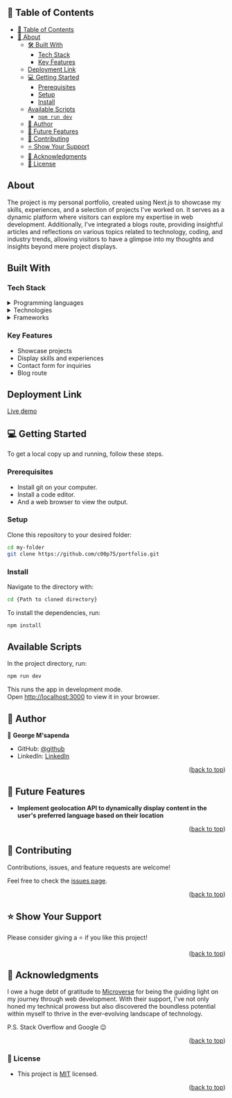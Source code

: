 ## 📗 Table of Contents
- [📗 Table of Contents](#-table-of-contents)
- [📖 About](#about-project)
  - [🛠 Built With](#-built-with)
    - [Tech Stack](#tech-stack)
    - [Key Features](#key-features)
  - [Deployment Link](#deployment-link)
  - [💻 Getting Started](#getting-started)
    - [Prerequisites](#prerequisites)
    - [Setup](#setup)
    - [Install](#install)
  - [Available Scripts](#available-scripts)
    - [`npm run dev`](#npm-start)
  - [👥 Author](#-author-)
  - [🔭 Future Features](#-future-features-)
  - [🤝 Contributing](#-contributing-)
  - [⭐️ Show Your Support](#️-show-your-support-)
  - [🙏 Acknowledgments](#-acknowledgments-)
  - [📝 License](#-license)


## About <a name="about-project"></a>

The project is my personal portfolio, created using Next.js to showcase my skills, experiences, and a selection of projects I've worked on. It serves as a dynamic platform where visitors can explore my expertise in web development. Additionally, I've integrated a blogs route, providing insightful articles and reflections on various topics related to technology, coding, and industry trends, allowing visitors to have a glimpse into my thoughts and insights beyond mere project displays.

## Built With <a name="built-with"></a>

### Tech Stack <a name="tech-stack"></a>
<details>
  <summary>Programming languages</summary>
  <ul>
    <li><a href="https://www.javascript.com/">JavaScript</a></li>
  </ul>
 </details>
 
<details>
  <summary>Technologies</summary>
  <ul>
    <li><a href="https://git-scm.com/">Git</a></li>
    <li><a href="https://github.com/">Github</a></li>
    <li><a href="https://eslint.org/">Linters</a></li>
    <li><a href="https://www.atlassian.com/git/tutorials/comparing-workflows/gitflow-workflow">Gitflow</a></li>
  </ul>
 </details>
 <details>
  <summary>Frameworks</summary>
  <ul>
    <li><a href="https://reactjs.org/">React</a></li>
    <li><a href="https://nextjs.org/">NextJS</a></li>
  </ul>
 </details>

### Key Features <a name="key-features"></a>

- Showcase projects
- Display skills and experiences
- Contact form for inquiries
- Blog route

## Deployment Link

[Live demo](https://georgemsapenda.me/)

## 💻 Getting Started<a name="getting-started"></a>

To get a local copy up and running, follow these steps.

### Prerequisites

- Install git on your computer.
- Install a code editor.
- And a web browser to view the output.

### Setup

Clone this repository to your desired folder:

 ```bash
cd my-folder
git clone https://github.com/c00p75/portfolio.git
 ```

### Install

Navigate to the directory with:

 ```bash
 cd {Path to cloned directory}
 ```

To install the dependencies, run:

 ```bash
 npm install
 ```

## Available Scripts

In the project directory, run:

 ```bash
 npm run dev
 ```

This runs the app in development mode.\
Open [http://localhost:3000](http://localhost:3000) to view it in your browser.

## 👥 Author <a name="author"></a>

👤 **George M'sapenda**

- GitHub: [@github](https://github.com/c00p75)
- LinkedIn: [LinkedIn](https://www.linkedin.com/in/georgemsapenda/)

<p align="right">(<a href="#readme-top">back to top</a>)</p>

## 🔭 Future Features <a name="future-features"></a>

- **Implement geolocation API to dynamically display content in the user's preferred language based on their location**

<p align="right">(<a href="#readme-top">back to top</a>)</p>

## 🤝 Contributing <a name="contributing"></a>

Contributions, issues, and feature requests are welcome!

Feel free to check the [issues page](https://github.com/c00p75/portfolio/issues).

<p align="right">(<a href="#readme-top">back to top</a>)</p>

## ⭐️ Show Your Support <a name="support"></a>

Please consider giving a ⭐️ if you like this project!

<p align="right">(<a href="#readme-top">back to top</a>)</p>

## 🙏 Acknowledgments <a name="acknowledgments"></a>

I owe a huge debt of gratitude to [Microverse](https://www.microverse.org/) for being the guiding light on my journey through web development. With their support, I've not only honed my technical prowess but also discovered the boundless potential within myself to thrive in the ever-evolving landscape of technology.

P.S. Stack Overflow and Google 😉

<p align="right">(<a href="#readme-top">back to top</a>)</p>

### 📝 License

- This project is [MIT](./LICENSE) licensed.

<p align="right">(<a href="#readme-top">back to top</a>)</p>
